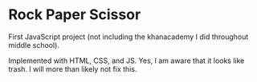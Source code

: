 # Rock Paper Scissor
First JavaScript project (not including the khanacademy I did throughout middle school).

Implemented with HTML, CSS, and JS. Yes, I am aware that it looks like trash. I will more than likely not fix this.

